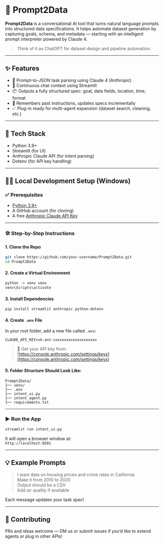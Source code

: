 
# 🚀 Prompt2Data

**Prompt2Data** is a conversational AI tool that turns natural language prompts into structured data specifications. It helps automate dataset generation by capturing goals, schema, and metadata — starting with an intelligent prompt interpreter powered by Claude 4.

> Think of it as ChatGPT for dataset design and pipeline automation.

---

## ✨ Features

- 🧠 Prompt-to-JSON task parsing using Claude 4 (Anthropic)
- 💬 Continuous chat context using Streamlit
- 📦 Outputs a fully structured spec: goal, data fields, location, time, format
- 🔁 Remembers past instructions, updates specs incrementally
- ✅ Plug-in ready for multi-agent expansion (dataset search, cleaning, etc.)

---

## 🧰 Tech Stack

- Python 3.9+
- Streamlit (for UI)
- Anthropic Claude API (for intent parsing)
- Dotenv (for API key handling)

---

## 🧑‍💻 Local Development Setup (Windows)

### ✅ Prerequisites

- [Python 3.9+](https://www.python.org/downloads/windows/)
- A GitHub account (for cloning)
- A free [Anthropic Claude API Key](https://console.anthropic.com)

---

### 🛠 Step-by-Step Instructions

#### 1. Clone the Repo
```bash
git clone https://github.com/your-username/Prompt2Data.git
cd Prompt2Data
```

#### 2. Create a Virtual Environment
```bash
python -m venv venv
venv\Scripts\activate
```

#### 3. Install Dependencies
```bash
pip install streamlit anthropic python-dotenv
```


#### 4. Create `.env` File
In your root folder, add a new file called `.env`:
```
CLAUDE_API_KEY=sk-ant-xxxxxxxxxxxxxxxxxxxx
```

> 🔐 Get your API key from: [https://console.anthropic.com/settings/keys](https://console.anthropic.com/settings/keys)

#### 5. Folder Structure Should Look Like:
```
Prompt2Data/
├── venv/
├── .env
├── intent_ui.py
├── intent_agent.py
├── requirements.txt
```

---

### ▶️ Run the App

```bash
streamlit run intent_ui.py
```

It will open a browser window at:  
`http://localhost:8501`

---

## 💡 Example Prompts

> I want data on housing prices and crime rates in California  
> Make it from 2010 to 2020  
> Output should be a CSV  
> Add air quality if available

Each message updates your task spec!



---

## 🤝 Contributing

PRs and ideas welcome — DM us or submit issues if you’d like to extend agents or plug in other APIs!
